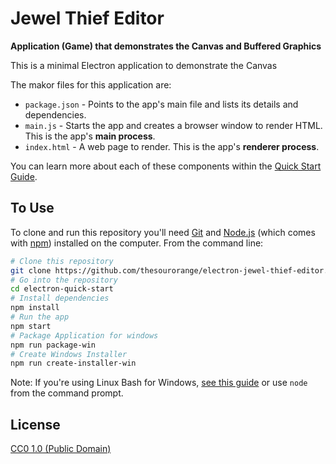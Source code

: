 # Jewel Thief Editor

**Application (Game) that demonstrates the Canvas and Buffered Graphics**

This is a minimal Electron application to demonstrate the Canvas

The makor files for this application are:

- `package.json` - Points to the app's main file and lists its details and dependencies.
- `main.js` - Starts the app and creates a browser window to render HTML. This is the app's **main process**.
- `index.html` - A web page to render. This is the app's **renderer process**.

You can learn more about each of these components within the [Quick Start Guide](http://electron.atom.io/docs/tutorial/quick-start).

## To Use

To clone and run this repository you'll need [Git](https://git-scm.com) and [Node.js](https://nodejs.org/en/download/) (which comes with [npm](http://npmjs.com)) installed on the computer. From the command line:

```bash
# Clone this repository
git clone https://github.com/thesourorange/electron-jewel-thief-editor.git
# Go into the repository
cd electron-quick-start
# Install dependencies
npm install
# Run the app
npm start
# Package Application for windows
npm run package-win
# Create Windows Installer
npm run create-installer-win
```

Note: If you're using Linux Bash for Windows, [see this guide](https://www.howtogeek.com/261575/how-to-run-graphical-linux-desktop-applications-from-windows-10s-bash-shell/) or use `node` from the command prompt.


## License

[CC0 1.0 (Public Domain)](LICENSE.md)
